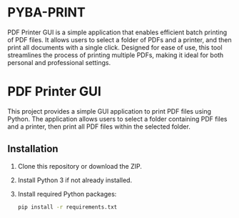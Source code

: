 # PYBA-PRINT
PDF Printer GUI is a simple application that enables efficient batch printing of PDF files. It allows users to select a folder of PDFs and a printer, and then print all documents with a single click. Designed for ease of use, this tool streamlines the process of printing multiple PDFs, making it ideal for both personal and professional settings.

# PDF Printer GUI

This project provides a simple GUI application to print PDF files using Python. The application allows users to select a folder containing PDF files and a printer, then print all PDF files within the selected folder.

## Installation

1. Clone this repository or download the ZIP.
2. Install Python 3 if not already installed.
3. Install required Python packages:

   ```bash
   pip install -r requirements.txt

   
